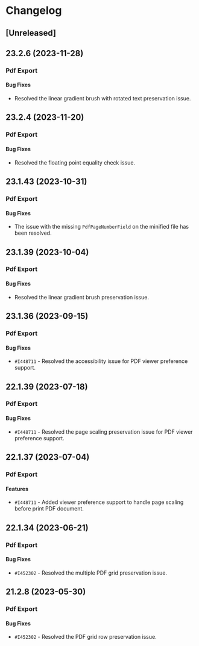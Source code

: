# Changelog

## [Unreleased]

## 23.2.6 (2023-11-28)

### Pdf Export

#### Bug Fixes

- Resolved the linear gradient brush with rotated text preservation issue.

## 23.2.4 (2023-11-20)

### Pdf Export

#### Bug Fixes

- Resolved the floating point equality check issue.

## 23.1.43 (2023-10-31)

### Pdf Export

#### Bug Fixes

- The issue with the missing `PdfPageNumberField` on the minified file has been resolved.

## 23.1.39 (2023-10-04)

### Pdf Export

#### Bug Fixes

- Resolved the linear gradient brush preservation issue.

## 23.1.36 (2023-09-15)

### Pdf Export

#### Bug Fixes

- `#I448711` - Resolved the accessibility issue for PDF viewer preference support.

## 22.1.39 (2023-07-18)

### Pdf Export

#### Bug Fixes

- `#I448711` - Resolved the page scaling preservation issue for PDF viewer preference support.

## 22.1.37 (2023-07-04)

### Pdf Export

#### Features

- `#I448711` - Added viewer preference support to handle page scaling before print PDF document.

## 22.1.34 (2023-06-21)

### Pdf Export

#### Bug Fixes

- `#I452302` - Resolved the multiple PDF grid preservation issue.

## 21.2.8 (2023-05-30)

### Pdf Export

#### Bug Fixes

- `#I452302` - Resolved the PDF grid row preservation issue.